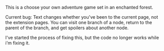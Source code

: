 This is a choose your own adventure game set in an enchanted forest.

Current bug: Text changes whether you've been to the current page, not the extension pages. You can visit one branch of a node, return to the parent of the branch, and get spoilers about another node.

I've started the process of fixing this, but the code no longer works while i'm fixing it.